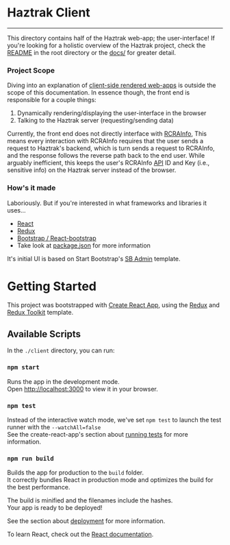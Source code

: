 # Haztrak Client

___

This directory contains half of the Haztrak web-app; the user-interface! If you're looking for a
holistic overview of the Haztrak project, check the [README](../README.md) in the root directory or
the [docs/](../docs) for greater detail.

### Project Scope

Diving into an explanation
of [client-side rendered web-apps](https://www.google.com/search?q=single%20page%20applications) is
outside the scope of this documentation. In essence though, the front end is responsible for a
couple things:

1. Dynamically rendering/displaying the user-interface in the browser
2. Talking to the Haztrak server (requesting/sending data)

Currently, the front end does not directly interface with [RCRAInfo](https://rcrainfo.epa.gov), This
means every interaction with RCRAInfo requires that the user sends a request to Haztrak's backend,
which is turn sends a request to RCRAInfo, and the response follows the reverse path back to the end
user. While arguably inefficient, this keeps the user's
RCRAInfo [API](https://www.google.com/search?q=API) ID and Key (i.e., sensitive info) on the
Haztrak server instead of the browser.

### How's it made

Laboriously.
But if you're interested in what frameworks and libraries it uses...

* [React](https://reactjs.org/)
* [Redux](https://redux.js.org/)
* [Bootstrap / React-bootstrap](https://react-bootstrap.github.io/)
* Take look at [package.json](package.json) for more information

It's initial UI is based on Start
Bootstrap's [SB Admin](https://startbootstrap.com/template/sb-admin) template.

# Getting Started

This project was bootstrapped with [Create React App](https://github.com/facebook/create-react-app),
using the [Redux](https://redux.js.org/) and [Redux Toolkit](https://redux-toolkit.js.org/)
template.

## Available Scripts

In the `./client` directory, you can run:

### `npm start`

Runs the app in the development mode.\
Open [http://localhost:3000](http://localhost:3000) to view it in your browser.

### `npm test`

Instead of the interactive watch mode, we've set `npm test` to launch the test runner with
the `--watchAll=false`\
See the create-react-app's section
about [running tests](https://facebook.github.io/create-react-app/docs/running-tests) for more
information.

### `npm run build`

Builds the app for production to the `build` folder.\
It correctly bundles React in production mode and optimizes the build for the best performance.

The build is minified and the filenames include the hashes.\
Your app is ready to be deployed!

See the section about [deployment](https://facebook.github.io/create-react-app/docs/deployment) for
more information.

To learn React, check out the [React documentation](https://reactjs.org/).

